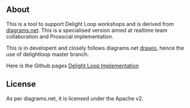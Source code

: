 About
-----
This is a tool to support Delight Loop workshops and is derived from [diagrams.net](https://app.diagrams.net). This is a specialised version aimed at realtime team collaboration and Prosocial implementation.

This is in developent and closely follows diagrams.net [drawio](https://github.com/jgraph/drawio), hence the use of delightloop master branch.

Here is the Github pages [Delight Loop Implementation](https://internetscooter.github.io/delightloop/src/main/webapp/index.html)

License
-------
As per diagrams.net, it is licensed under the Apache v2.

